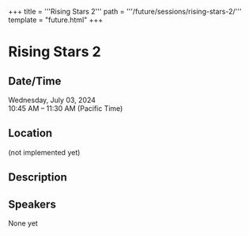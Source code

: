 +++
title = '''Rising Stars 2'''
path = '''/future/sessions/rising-stars-2/'''
template = "future.html"
+++

<h1>Rising Stars 2</h1>
<h2>Date/Time</h2>
<p>Wednesday, July 03, 2024<br>
10:45 AM – 11:30 AM (Pacific Time)</p>
<h2>Location</h2>
(not implemented yet)
<h2>Description</h2>

<h2>Speakers</h2>
<p>None yet</p>

